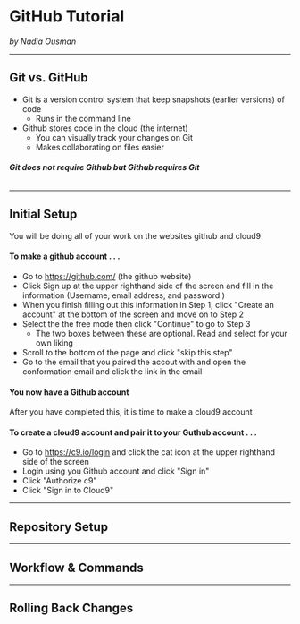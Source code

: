 # GitHub Tutorial

_by Nadia Ousman_

---
## Git vs. GitHub
* Git is a version control system that keep snapshots (earlier versions) of code 
  * Runs in the command line
* Github stores code in the cloud (the internet) 
  * You can visually track your changes on Git
  * Makes collaborating on files easier

###### **_Git does not require Github but Github requires Git_**

---
## Initial Setup
You will be doing all of your work on the websites github and cloud9
#### To make a github account . . .
* Go to https://github.com/ (the github website)
* Click Sign up at the upper righthand side of the screen and fill in the information (Username, email address, and password )
* When you finish filling out this information in Step 1, click "Create an account" at the bottom of the screen and move on to Step 2
* Select the the free mode then click "Continue" to go to Step 3
  * The two boxes between these are optional. Read and select for your own liking
* Scroll to the bottom of the page and click "skip this step" 
 * Go to the email that you paired the accout with and open the conformation email and click the link in the email
 
#### **You now have a Github account**

After you have completed this, it is time to make a cloud9 account 

#### To create a cloud9 account and pair it to your Guthub account . . .  
* Go to https://c9.io/login and click the cat icon at the upper righthand side of the screen
* Login using you Github account and click "Sign in"
* Click "Authorize c9"
* Click "Sign in to Cloud9"




---
## Repository Setup



---
## Workflow & Commands



---
## Rolling Back Changes
